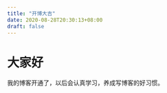 ```yaml
---
title: "开博大吉"
date: 2020-08-28T20:30:13+08:00
draft: false
---
```



# 大家好

我的博客开通了，以后会认真学习，养成写博客的好习惯。

